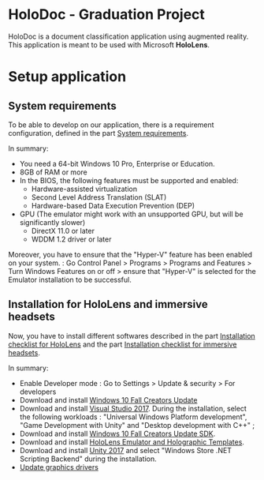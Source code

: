 # HoloDoc - Graduation Project

HoloDoc is a document classification application using augmented reality. This application is meant to be used with Microsoft **HoloLens**.

# Setup application

## System requirements
To be able to develop on our application, there is a requirement configuration, defined in the part [System requirements](https://developer.microsoft.com/en-us/windows/mixed-reality/install_the_tools#system_requirements).

In summary:
 * You need a 64-bit Windows 10 Pro, Enterprise or Education.
 * 8GB of RAM or more
 * In the BIOS, the following features must be supported and enabled:
    * Hardware-assisted virtualization
    * Second Level Address Translation (SLAT)
    * Hardware-based Data Execution Prevention (DEP)
  * GPU (The emulator might work with an unsupported GPU, but will be significantly slower)
    * DirectX 11.0 or later
    * WDDM 1.2 driver or later

Moreover, you have to ensure that the "Hyper-V" feature has been enabled on your system. : Go Control Panel > Programs > Programs and Features > Turn Windows Features on or off > ensure that "Hyper-V" is selected for the Emulator installation to be successful.

## Installation for HoloLens and immersive headsets

Now, you have to install different softwares described in the part [Installation checklist for HoloLens](https://developer.microsoft.com/en-us/windows/mixed-reality/install_the_tools#installation_checklist_for_hololens) and the part [Installation checklist for immersive headsets](https://developer.microsoft.com/en-us/windows/mixed-reality/install_the_tools#installation_checklist_for_immersive_headsets).

In summary:
 * Enable Developer mode : Go to Settings > Update & security > For developers
 * Download and install [Windows 10 Fall Creators Update](https://www.microsoft.com/en-us/software-download/windows10)
 * Download and install [Visual Studio 2017](https://developer.microsoft.com/en-us/windows/downloads). During the installation, select the following workloads : "Universal Windows Platform development", "Game Development with Unity" and "Desktop development with C++" ;
 * Download and install [Windows 10 Fall Creators Update SDK](https://developer.microsoft.com/en-US/windows/downloads/windows-10-sdk).
 * Download and install [HoloLens Emulator and Holographic Templates](https://go.microsoft.com/fwlink/?linkid=852626).
 * Download and install [Unity 2017](https://store.unity.com/download) and select "Windows Store .NET Scripting Backend" during the installation.
 * [Update graphics drivers](https://developer.microsoft.com/en-us/windows/mixed-reality/updating_your_gpu_driver)
